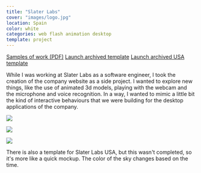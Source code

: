 ```yaml
---
title: "Slater Labs"
cover: "images/logo.jpg"
location: Spain
color: white
categories: web flash animation desktop
template: project
---
```


<p class="align-center">
<a class="btn" role="button" href="./samples-of-work.pdf" target="_blank">Samples of work (PDF)</a>
<a class="btn" role="button" href="http://work.joanmira.com/webs/slater/" target="_blank">Launch archived template</a>
<a class="btn" role="button" href="http://work.joanmira.com/webs/slaterusa/" target="_blank">Launch archived USA template</a>
</p>

While I was working at Slater Labs as a software engineer, I took the creation of the company website as a side project. I wanted to explore new things, like the use of animated 3d models, playing with the webcam and the microphone and voice recognition. In a way, I wanted to mimic a little bit the kind of interactive behaviours that we were building for the desktop applications of the company.

![](/work/slaterlabs/images/1.png)

![](/work/slaterlabs/images/2.png)

![](/work/slaterlabs/images/3.png)

There is also a template for Slater Labs USA, but this wasn't completed, so it's more like a quick mockup. The color of the sky changes based on the time.
